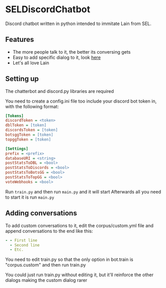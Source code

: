 # SELDiscordChatbot
Discord chatbot written in python intended to immitate Lain from SEL.

## Features
* The more people talk to it, the better its conversing gets
* Easy to add specific dialog to it, look [here](#adding-conversations)
* Let's all love Lain

## Setting up
The chatterbot and discord.py libraries are required

You need to create a config.ini file too include your discord bot token in, with the following format:
```INI
[Tokens]
discordToken = <token>
dblToken = [token]
discordsToken = [token]
botsggToken = [token]
topggToken = [token]

[Settings]
prefix = <prefix>
databaseURI = <string>
postStatsToDBL = <bool>
postStatsToDiscords = <bool>
postStatsToBotsGG = <bool>
postStatsToTopGG = <bool>
voteWebhooks = <bool>
```

Run `train.py` and then run `main.py` and it will start
Afterwards all you need to start it is run `main.py`

## Adding conversations
To add custom conversations to it, edit the corpus/custom.yml file and append conversations to the end like this:
```YAML
- - First line
  - Second line
  - Etc.
```
You need to edit train.py so that the only option in bot.train is "corpus.custom" and then run train.py

You could just run train.py without editing it, but it'll reinforce the other dialogs making the custom dialog rarer
